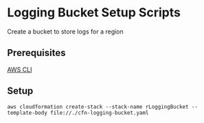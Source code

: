 # Logging Bucket Setup Scripts
Create a bucket to store logs for a region

## Prerequisites
[AWS CLI](http://docs.aws.amazon.com/rekognition/latest/dg/setup-awscli.html)

## Setup
```
aws cloudformation create-stack --stack-name rLoggingBucket --template-body file://./cfn-logging-bucket.yaml
```
